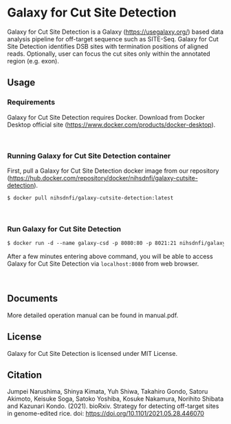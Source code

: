 # Galaxy for Cut Site Detection
Galaxy for Cut Site Detection is a Galaxy (https://usegalaxy.org/) based data analysis pipeline for off-target sequence such as SITE-Seq. 
Galaxy for Cut Site Detection identifies DSB sites with termination positions of aligned reads. 
Optionally, user can focus the cut sites only within the annotated region (e.g. exon).


## Usage
### Requirements
Galaxy for Cut Site Detection requires Docker. Download from Docker Desktop official site (https://www.docker.com/products/docker-desktop).

<br>

### Running Galaxy for Cut Site Detection container
First, pull a Galaxy for Cut Site Detection docker image from our repository (https://hub.docker.com/repository/docker/nihsdnfi/galaxy-cutsite-detection).
```vb
$ docker pull nihsdnfi/galaxy-cutsite-detection:latest
```
<br>

### Run Galaxy for Cut Site Detection  
```vb
$ docker run -d --name galaxy-csd -p 8080:80 -p 8021:21 nihsdnfi/galaxy-cutsite-detection:latest
```
After a few minutes entering above command, you will be able to access Galaxy for Cut Site Detection via ```localhost:8080``` from web browser.

<br>

## Documents
More detailed operation manual can be found in manual.pdf.


## License
Galaxy for Cut Site Detection is licensed under MIT License. 


## Citation
Jumpei Narushima, Shinya Kimata, Yuh Shiwa, Takahiro Gondo, Satoru Akimoto, Keisuke Soga, Satoko Yoshiba, Kosuke Nakamura, Norihito Shibata and Kazunari Kondo. (2021). bioRxiv. Strategy for detecting off-target sites in genome-edited rice. doi: https://doi.org/10.1101/2021.05.28.446070
